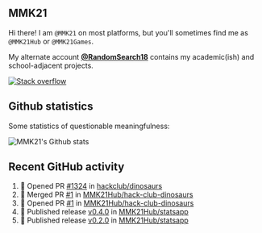 ## MMK21

Hi there! I am `@MMK21` on most platforms, but you'll sometimes find me as `@MMK21Hub` or `@MMK21Games`.

My alternate account [**@RandomSearch18**](https://github.com/RandomSearch18/) contains my academic(ish) and school-adjacent projects.

[![Stack overflow](https://img.shields.io/badge/Stack_Overflow-FE7A16?style=for-the-badge&logo=stack-overflow&logoColor=white)](https://stackoverflow.com/users/11519302/mmk21)

## Github statistics

Some statistics of questionable meaningfulness:

![MMK21's Github stats](https://github-readme-stats.vercel.app/api?username=MMK21Hub&show_icons=true&theme=dark&bg_color=171b22&text_color=CCCCCC&hide_border=true)

## Recent GitHub activity

<!--START_SECTION:activity-->
1. 💪 Opened PR [#1324](https://github.com/hackclub/dinosaurs/pull/1324) in [hackclub/dinosaurs](https://github.com/hackclub/dinosaurs)
2. 🎉 Merged PR [#1](https://github.com/MMK21Hub/hack-club-dinosaurs/pull/1) in [MMK21Hub/hack-club-dinosaurs](https://github.com/MMK21Hub/hack-club-dinosaurs)
3. 💪 Opened PR [#1](https://github.com/MMK21Hub/hack-club-dinosaurs/pull/1) in [MMK21Hub/hack-club-dinosaurs](https://github.com/MMK21Hub/hack-club-dinosaurs)
4. 🚀 Published release [v0.4.0](https://github.com/MMK21Hub/statsapp/releases/tag/v0.4.0) in [MMK21Hub/statsapp](https://github.com/MMK21Hub/statsapp)
5. 🚀 Published release [v0.2.0](https://github.com/MMK21Hub/statsapp/releases/tag/v0.2.0) in [MMK21Hub/statsapp](https://github.com/MMK21Hub/statsapp)
<!--END_SECTION:activity-->
